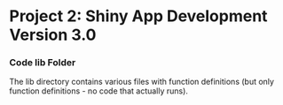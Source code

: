 # Project 2: Shiny App Development Version 3.0

### Code lib Folder

The lib directory contains various files with function definitions (but only function definitions - no code that actually runs).

